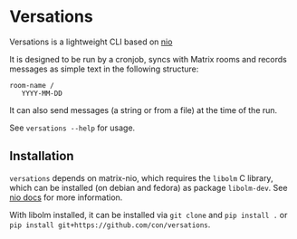 # Versations

Versations is a lightweight CLI based on [nio](https://matrix-nio.readthedocs.io/en/latest/)

It is designed to be run by a cronjob, syncs with Matrix rooms and
records messages as simple text in the following structure:

    room-name /
       YYYY-MM-DD

It can also send messages (a string or from a file) at the time of the
run.

See `versations --help` for usage.

## Installation

`versations` depends on matrix-nio, which requires the `libolm` C
library, which can be installed (on debian and fedora) as package
`libolm-dev`. See [nio
docs](https://matrix-nio.readthedocs.io/en/latest/) for more
information.

With libolm installed, it can be installed via `git clone` and `pip
install .` or `pip install git+https://github.com/con/versations`.
